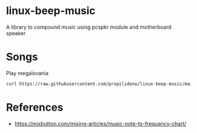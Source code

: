 # linux-beep-music
A library to compound music using pcspkr module and motherboard speaker

# Songs
Play megalovania
```bash
curl https://raw.githubusercontent.com/propilideno/linux-beep-music/main/megalovania.sh | bash
```

# References
- https://mixbutton.com/mixing-articles/music-note-to-frequency-chart/
